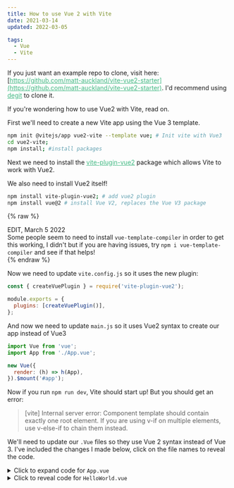 ```yaml
---
title: How to use Vue 2 with Vite
date: 2021-03-14
updated: 2022-03-05

tags:
  - Vue
  - Vite
---
```


If you just want an example repo to clone, visit here: [https://github.com/matt-auckland/vite-vue2-starter](https://github.com/matt-auckland/vite-vue2-starter). I'd recommend using [degit](https://github.com/Rich-Harris/degit) to clone it.

If you're wondering how to use Vue2 with Vite, read on.

First we'll need to create a new Vite app using the Vue 3 template.

```bash
npm init @vitejs/app vue2-vite --template vue; # Init vite with Vue3
cd vue2-vite;
npm install; #install packages
```

Next we need to install the [vite-plugin-vue2](https://github.com/underfin/vite-plugin-vue2) package which allows Vite to work with Vue2.

We also need to install Vue2 itself!

```bash
npm install vite-plugin-vue2; # add vue2 plugin
npm install vue@2 # install Vue V2, replaces the Vue V3 package
```

{% raw %}
<div class="note"><div class="note-title">EDIT, March 5 2022</div><span>Some people seem to need to install <code>vue-template-compiler</code> in order to get this working, I didn't but if you are having issues, try <code>npm i vue-template-compiler</code> and see if that helps!</span></div>
{% endraw %}

Now we need to update `vite.config.js` so it uses the new plugin:

```js
const { createVuePlugin } = require('vite-plugin-vue2');

module.exports = {
  plugins: [createVuePlugin()],
};
```

And now we need to update `main.js` so it uses Vue2 syntax to create our app instead of Vue3

```js
import Vue from 'vue';
import App from './App.vue';

new Vue({
  render: (h) => h(App),
}).$mount('#app');
```

Now if you run `npm run dev`, Vite should start up! But you should get an error:

> [vite] Internal server error: Component template should contain exactly one root element. If you are using v-if on multiple elements, use v-else-if to chain them instead.

We'll need to update our `.Vue` files so they use Vue 2 syntax instead of Vue 3. I've included the changes I made below, click on the file names to reveal the code.



<details>
    <summary>Click to expand code for <code>App.vue</code></summary>

```html
<template>
  <div id="app">
    <img alt="Vue logo" src="./assets/logo.png" />
    <HelloWorld msg="Hello Vue 2 + Vite" />
  </div>
</template>

<script>
import HelloWorld from './components/HelloWorld.vue';
export default {
  components: {
    HelloWorld,
  },
};
</script>

<style>
#app {
  font-family: Avenir, Helvetica, Arial, sans-serif;
  -webkit-font-smoothing: antialiased;
  -moz-osx-font-smoothing: grayscale;
  text-align: center;
  color: #2c3e50;
  margin-top: 60px;
}
</style>
```
</details>

<details>
<summary>
 Click to reveal code for <code>HelloWorld.vue</code>
</summary>
{% raw %}
  ```html
  <template>
    <div>
      <h1>{{ msg }}</h1>

      <p>
        <a href="https://vitejs.dev/guide/features.html" target="_blank"
          >Vite Documentation</a
        >
        |
        <a href="https://vuejs.org/v2/guide/" target="_blank"
          >Vue 2 Documentation</a
        >
      </p>

      <button @click="count++">count is: {{ count }}</button>
      <p>
        Edit
        <code>components/HelloWorld.vue</code> to test hot module replacement.
      </p>
    </div>
  </template>

  <script>
  export default {
    props: {
      msg: String,
    },
    data() {
      return {
        count: 0,
      };
    },
  };
  </script>

  <style scoped>
  a {
    color: #42b983;
  }
  </style>
  ```
  {% endraw %}
</details>

That should resolve all errors, happy coding!
Feel free to log an issue on my [repo](https://github.com/matt-auckland/vite-vue2-starter) if it's still not working, or if you have any improvements to add :)

